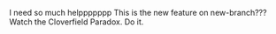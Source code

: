 I need so much helppppppp
This is the new feature on new-branch??? Watch the Cloverfield Paradox. Do it.
